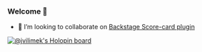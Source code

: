 ### Welcome 👋

- 👯 I’m looking to collaborate on [Backstage Score-card plugin](https://github.com/Oriflame/backstage-plugins)


[![@jvilimek's Holopin board](https://holopin.io/api/user/board?user=jvilimek)](https://holopin.io/@jvilimek)

<!--
**jvilimek/jvilimek** is a ✨ _special_ ✨ repository because its `README.md` (this file) appears on your GitHub profile.

Here are some ideas to get you started:

- 🔭 I’m currently working on ...
- 🌱 I’m currently learning ...
- 🤔 I’m looking for help with ...
- 💬 Ask me about ...
- 📫 How to reach me: ...
- 😄 Pronouns: ...
- ⚡ Fun fact: ...
-->
